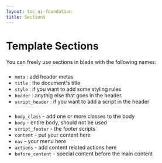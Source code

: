 ```yaml
---
layout: toc_ui-foundation
title: Sections
---
```

# Template Sections

You can freely use sections in blade with the following names:

### <head>
- `meta` : add header metas
- `title` : the document's title
- `style` : if you want to add some styling rules
- `header` : anythig else that goes in the header
- `script_header` : if you want to add a script in the header

### <body>
- `body_class` - add one or more classes to the body
- `body` - entire body, should not be used
- `script_footer` -  the footer scripts
- `content` - put your content here
- `nav` - your menu here
- `actions` - add content related actions here
- `before_content` - special content before the main content